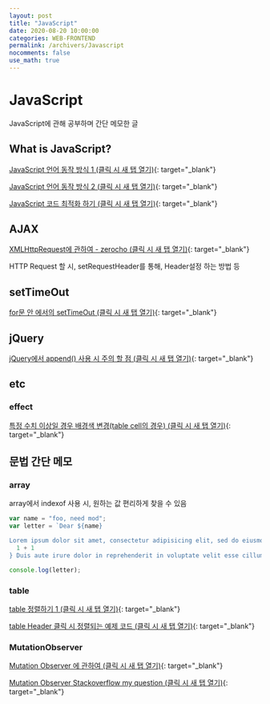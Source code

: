 ```yaml
---
layout: post
title: "JavaScript"
date: 2020-08-20 10:00:00
categories: WEB-FRONTEND
permalink: /archivers/Javascript
nocomments: false
use_math: true
---
```


# JavaScript

JavaScript에 관해 공부하며 간단 메모한 글

## What is JavaScript?

[JavaScript 언어 동작 방식 1 (클릭 시 새 탭 열기)](https://doitnow-man.tistory.com/128){: target="\_blank"}

[JavaScript 언어 동작 방식 2 (클릭 시 새 탭 열기)](https://engineering.huiseoul.com/%EC%9E%90%EB%B0%94%EC%8A%A4%ED%81%AC%EB%A6%BD%ED%8A%B8%EB%8A%94-%EC%96%B4%EB%96%BB%EA%B2%8C-%EC%9E%91%EB%8F%99%ED%95%98%EB%8A%94%EA%B0%80-%EC%9D%B4%EB%B2%A4%ED%8A%B8-%EB%A3%A8%ED%94%84%EC%99%80-%EB%B9%84%EB%8F%99%EA%B8%B0-%ED%94%84%EB%A1%9C%EA%B7%B8%EB%9E%98%EB%B0%8D%EC%9D%98-%EB%B6%80%EC%83%81-async-await%EC%9D%84-%EC%9D%B4%EC%9A%A9%ED%95%9C-%EC%BD%94%EB%94%A9-%ED%8C%81-%EB%8B%A4%EC%84%AF-%EA%B0%80%EC%A7%80-df65ffb4e7e){: target="\_blank"}

[JavaScript 코드 최적화 하기 (클릭 시 새 탭 열기)](https://mollangk.tistory.com/14){: target="\_blank"}

<!-- javascript구조에 관한 사진 -->

## AJAX

<!-- ![url](/assets/posts/2020-05-24-nodejs/url.png) -->

[XMLHttpRequest에 관하여 - zerocho (클릭 시 새 탭 열기)](https://www.zerocho.com/category/HTML&DOM/post/594bc4e9991b0e0018fff5ed){: target="\_blank"}

HTTP Request 할 시, setRequestHeader를 통해, Header설정 하는 방법 등

## setTimeOut

[for문 안 에서의 setTimeOut (클릭 시 새 탭 열기)](http://yoonbumtae.com/?p=643){: target="\_blank"}

## jQuery

[jQuery에서 append() 사용 시 주의 할 점 (클릭 시 새 탭 열기)](https://jonnung.tistory.com/16){: target="\_blank"}

## etc

### effect

[특정 수치 이상일 경우 배경색 변경(table cell의 경우) (클릭 시 새 탭 열기)](https://www.codeproject.com/Questions/1202518/Blink-td-cells-background-in-the-row-if-value-is-g){: target="\_blank"}

## 문법 간단 메모

### array

array에서 indexof 사용 시, 원하는 값 편리하게 찾을 수 있음

```js
var name = "foo, need mod";
var letter = `Dear ${name}

Lorem ipsum dolor sit amet, consectetur adipisicing elit, sed do eiusmod tempor incididunt ut labore et dolore magna aliqua. ${name} Ut enim ad minim veniam, quis nostrud exercitation ullamco laboris nisi ut aliquip ex ea commodo consequat. ${
  1 + 1
} Duis aute irure dolor in reprehenderit in voluptate velit esse cillum dolore eu fugiat nulla pariatur. Excepteur sint occaecat cupidatat non proident, sunt in culpa egoing qui officia deserunt mollit anim id est laborum. ${name}`;

console.log(letter);
```

### table

[table 정렬하기 1 (클릭 시 새 탭 열기)](https://tonks.tistory.com/79){: target="\_blank"}

[table Header 클릭 시 정렬되는 예제 코드 (클릭 시 새 탭 열기)](https://m.blog.naver.com/PostView.nhn?blogId=websearch&logNo=220897790755&proxyReferer=https:%2F%2Fwww.google.com%2F){: target="\_blank"}

### MutationObserver

[Mutation Observer 에 관하여 (클릭 시 새 탭 열기)](https://www.zerocho.com/category/HTML&DOM/post/5be24eacdb0c31001c4c5040){: target="\_blank"}

[Mutation Observer Stackoverflow my question (클릭 시 새 탭 열기)](https://stackoverflow.com/questions/63483340/detect-change-of-textcontentvalue-of-html-table-cell-and-apply-animation-on-ch){: target="\_blank"}
